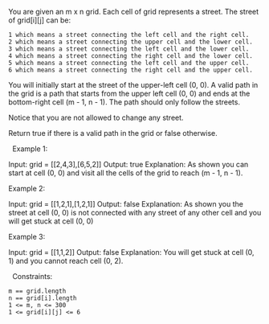 You are given an m x n grid. Each cell of grid represents a street. The street of grid[i][j] can be:


	1 which means a street connecting the left cell and the right cell.
	2 which means a street connecting the upper cell and the lower cell.
	3 which means a street connecting the left cell and the lower cell.
	4 which means a street connecting the right cell and the lower cell.
	5 which means a street connecting the left cell and the upper cell.
	6 which means a street connecting the right cell and the upper cell.


You will initially start at the street of the upper-left cell (0, 0). A valid path in the grid is a path that starts from the upper left cell (0, 0) and ends at the bottom-right cell (m - 1, n - 1). The path should only follow the streets.

Notice that you are not allowed to change any street.

Return true if there is a valid path in the grid or false otherwise.

 
Example 1:

Input: grid = [[2,4,3],[6,5,2]]
Output: true
Explanation: As shown you can start at cell (0, 0) and visit all the cells of the grid to reach (m - 1, n - 1).


Example 2:

Input: grid = [[1,2,1],[1,2,1]]
Output: false
Explanation: As shown you the street at cell (0, 0) is not connected with any street of any other cell and you will get stuck at cell (0, 0)


Example 3:

Input: grid = [[1,1,2]]
Output: false
Explanation: You will get stuck at cell (0, 1) and you cannot reach cell (0, 2).


 
Constraints:


	m == grid.length
	n == grid[i].length
	1 <= m, n <= 300
	1 <= grid[i][j] <= 6

